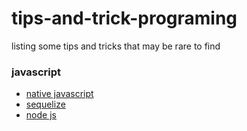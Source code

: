 # tips-and-trick-programing
listing some tips and tricks that may be rare to find


### javascript
- [native javascript](https://github.com/malikkurosaki/tips-and-trick-programing/tree/main/javascript/native)
- [sequelize](https://github.com/malikkurosaki/tips-and-trick-programing/tree/main/javascript/sequelize)
- [node js](https://github.com/malikkurosaki/tips-and-trick-programing/tree/main/javascript/node)

